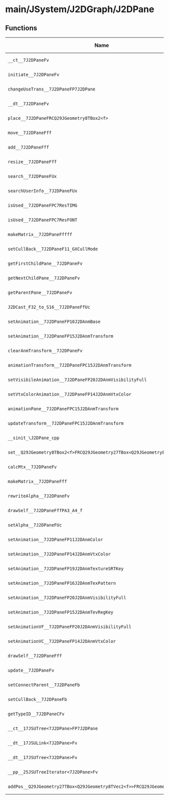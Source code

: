 # main/JSystem/J2DGraph/J2DPane

## Functions

| Name | Address | Match % |
|------|---------|---------|
| `__ct__7J2DPaneFv` | `0x8041CEAC` | :x: (0.0%) |
| `initiate__7J2DPaneFv` | `0x8041CF5C` | :x: (0.0%) |
| `changeUseTrans__7J2DPaneFP7J2DPane` | `0x8041CFC8` | :x: (0.0%) |
| `__dt__7J2DPaneFv` | `0x8041D168` | :x: (0.0%) |
| `place__7J2DPaneFRCQ29JGeometry8TBox2<f>` | `0x8041D220` | :x: (0.0%) |
| `move__7J2DPaneFff` | `0x8041D454` | :x: (0.0%) |
| `add__7J2DPaneFff` | `0x8041D4B0` | :x: (0.0%) |
| `resize__7J2DPaneFff` | `0x8041D4D8` | :x: (0.0%) |
| `search__7J2DPaneFUx` | `0x8041D5AC` | :x: (0.0%) |
| `searchUserInfo__7J2DPaneFUx` | `0x8041D658` | :x: (0.0%) |
| `isUsed__7J2DPaneFPC7ResTIMG` | `0x8041D704` | :x: (0.0%) |
| `isUsed__7J2DPaneFPC7ResFONT` | `0x8041D788` | :x: (0.0%) |
| `makeMatrix__7J2DPaneFffff` | `0x8041D80C` | :x: (0.0%) |
| `setCullBack__7J2DPaneF11_GXCullMode` | `0x8041D94C` | :x: (0.0%) |
| `getFirstChildPane__7J2DPaneFv` | `0x8041D9C0` | :x: (0.0%) |
| `getNextChildPane__7J2DPaneFv` | `0x8041D9F8` | :x: (0.0%) |
| `getParentPane__7J2DPaneFv` | `0x8041DA30` | :x: (0.0%) |
| `J2DCast_F32_to_S16__7J2DPaneFfUc` | `0x8041DA4C` | :x: (0.0%) |
| `setAnimation__7J2DPaneFP10J2DAnmBase` | `0x8041DB00` | :x: (0.0%) |
| `setAnimation__7J2DPaneFP15J2DAnmTransform` | `0x8041DBA0` | :x: (0.0%) |
| `clearAnmTransform__7J2DPaneFv` | `0x8041DBA8` | :x: (0.0%) |
| `animationTransform__7J2DPaneFPC15J2DAnmTransform` | `0x8041DC28` | :x: (0.0%) |
| `setVisibileAnimation__7J2DPaneFP20J2DAnmVisibilityFull` | `0x8041DCC4` | :x: (0.0%) |
| `setVtxColorAnimation__7J2DPaneFP14J2DAnmVtxColor` | `0x8041DD50` | :x: (0.0%) |
| `animationPane__7J2DPaneFPC15J2DAnmTransform` | `0x8041DDDC` | :x: (0.0%) |
| `updateTransform__7J2DPaneFPC15J2DAnmTransform` | `0x8041DE78` | :x: (0.0%) |
| `__sinit_\J2DPane_cpp` | `0x8041DF78` | :x: (0.0%) |
| `set__Q29JGeometry8TBox2<f>FRCQ29JGeometry27TBox<Q29JGeometry8TVec2<f>>` | `0x8041DF94` | :x: (0.0%) |
| `calcMtx__7J2DPaneFv` | `0x8041DFB8` | :x: (0.0%) |
| `makeMatrix__7J2DPaneFff` | `0x8041DFE0` | :x: (0.0%) |
| `rewriteAlpha__7J2DPaneFv` | `0x8041E000` | :x: (0.0%) |
| `drawSelf__7J2DPaneFffPA3_A4_f` | `0x8041E004` | :x: (0.0%) |
| `setAlpha__7J2DPaneFUc` | `0x8041E008` | :x: (0.0%) |
| `setAnimation__7J2DPaneFP11J2DAnmColor` | `0x8041E010` | :x: (0.0%) |
| `setAnimation__7J2DPaneFP14J2DAnmVtxColor` | `0x8041E014` | :x: (0.0%) |
| `setAnimation__7J2DPaneFP19J2DAnmTextureSRTKey` | `0x8041E018` | :x: (0.0%) |
| `setAnimation__7J2DPaneFP16J2DAnmTexPattern` | `0x8041E01C` | :x: (0.0%) |
| `setAnimation__7J2DPaneFP20J2DAnmVisibilityFull` | `0x8041E020` | :x: (0.0%) |
| `setAnimation__7J2DPaneFP15J2DAnmTevRegKey` | `0x8041E024` | :x: (0.0%) |
| `setAnimationVF__7J2DPaneFP20J2DAnmVisibilityFull` | `0x8041E028` | :x: (0.0%) |
| `setAnimationVC__7J2DPaneFP14J2DAnmVtxColor` | `0x8041E038` | :x: (0.0%) |
| `drawSelf__7J2DPaneFff` | `0x8041E048` | :x: (0.0%) |
| `update__7J2DPaneFv` | `0x8041E04C` | :x: (0.0%) |
| `setConnectParent__7J2DPaneFb` | `0x8041E050` | :x: (0.0%) |
| `setCullBack__7J2DPaneFb` | `0x8041E060` | :x: (0.0%) |
| `getTypeID__7J2DPaneCFv` | `0x8041E080` | :x: (0.0%) |
| `__ct__17JSUTree<7J2DPane>FP7J2DPane` | `0x8041E088` | :x: (0.0%) |
| `__dt__17JSULink<7J2DPane>Fv` | `0x8041E0D0` | :x: (0.0%) |
| `__dt__17JSUTree<7J2DPane>Fv` | `0x8041E128` | :x: (0.0%) |
| `__pp__25JSUTreeIterator<7J2DPane>Fv` | `0x8041E198` | :x: (0.0%) |
| `addPos__Q29JGeometry27TBox<Q29JGeometry8TVec2<f>>FRCQ29JGeometry8TVec2<f>` | `0x8041E1B4` | :x: (0.0%) |